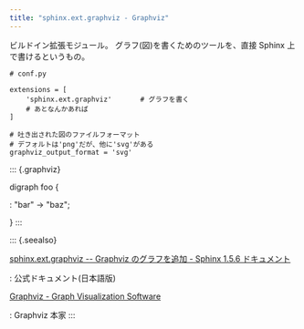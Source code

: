 ```yaml
---
title: "sphinx.ext.graphviz - Graphviz"
---
```


ビルドイン拡張モジュール。
グラフ(図)を書くためのツールを、直接 Sphinx 上で書けるというもの。

```{.python}
# conf.py

extensions = [
    'sphinx.ext.graphviz'       # グラフを書く
    # あとなんかあれば
]

# 吐き出された図のファイルフォーマット
# デフォルトは'png'だが、他に'svg'がある
graphviz_output_format = 'svg'
```

::: {.graphviz}

digraph foo {

: \"bar\" -\> \"baz\";

}
:::

::: {.seealso}

[sphinx.ext.graphviz -- Graphviz のグラフを追加 - Sphinx 1.5.6 ドキュメント](http://www.sphinx-doc.org/ja/stable/ext/graphviz.html#module-sphinx.ext.graphviz)

: 公式ドキュメント(日本語版)

[Graphviz - Graph Visualization Software](http://graphviz.org/)

: Graphviz 本家
:::
